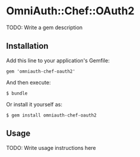 # OmniAuth::Chef::OAuth2

TODO: Write a gem description

## Installation

Add this line to your application's Gemfile:

    gem 'omniauth-chef-oauth2'

And then execute:

    $ bundle

Or install it yourself as:

    $ gem install omniauth-chef-oauth2

## Usage

TODO: Write usage instructions here
